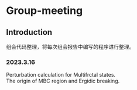 # Group-meeting
## Introduction

组会代码整理，将每次组会报告中编写的程序进行整理。

### 2023.3.16
Perturbation calculation for Multifrctal states.\
The origin of MBC region and Ergidic breaking.
